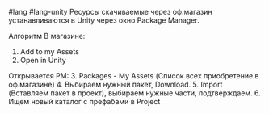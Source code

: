 #lang #lang-unity 
Ресурсы скачиваемые через оф.магазин устанавливаются в Unity через окно Package Manager.

Алгоритм 
В магазине:
1. Add to my Assets
2. Open in Unity

Открывается PM:
3. Packages - My Assets (Список всех приобретение в оф.магазине)
4. Выбираем нужный пакет, Download.
5. Import (Вставляем пакет в проект), выбираем нужные части, подтверждаем.
6. Ищем новый каталог с префабами в Project
